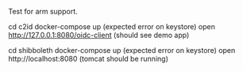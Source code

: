 Test for arm support.

cd c2id
docker-compose up (expected error on keystore)
open http://127.0.0.1:8080/oidc-client (should see demo app)


cd shibboleth
docker-compose up (expected error on keystore)
open http://localhost:8080 (tomcat should be running)